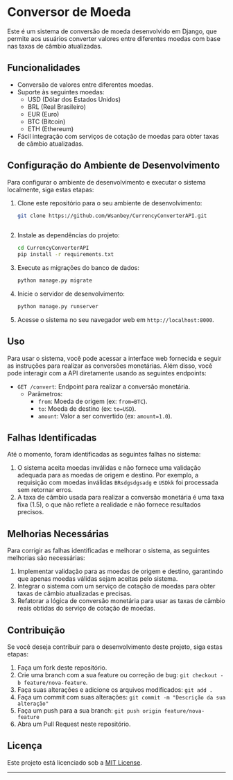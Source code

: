 # Conversor de Moeda

Este é um sistema de conversão de moeda desenvolvido em Django, que permite aos usuários converter valores entre diferentes moedas com base nas taxas de câmbio atualizadas.

## Funcionalidades

- Conversão de valores entre diferentes moedas.
- Suporte às seguintes moedas:
  - USD (Dólar dos Estados Unidos)
  - BRL (Real Brasileiro)
  - EUR (Euro)
  - BTC (Bitcoin)
  - ETH (Ethereum)
- Fácil integração com serviços de cotação de moedas para obter taxas de câmbio atualizadas.

## Configuração do Ambiente de Desenvolvimento

Para configurar o ambiente de desenvolvimento e executar o sistema localmente, siga estas etapas:

1. Clone este repositório para o seu ambiente de desenvolvimento:
 
   ```bash
   git clone https://github.com/Wsanbey/CurrencyConverterAPI.git
  
   ```

2. Instale as dependências do projeto:

   ```bash
   cd CurrencyConverterAPI
   pip install -r requirements.txt
   ```

3. Execute as migrações do banco de dados:

   ```bash
   python manage.py migrate
   ```

4. Inicie o servidor de desenvolvimento:

   ```bash
   python manage.py runserver
   ```

5. Acesse o sistema no seu navegador web em `http://localhost:8000`.

## Uso

Para usar o sistema, você pode acessar a interface web fornecida e seguir as instruções para realizar as conversões monetárias. Além disso, você pode interagir com a API diretamente usando as seguintes endpoints:

- `GET /convert`: Endpoint para realizar a conversão monetária.
  - Parâmetros:
    - `from`: Moeda de origem (ex: `from=BTC`).
    - `to`: Moeda de destino (ex: `to=USD`).
    - `amount`: Valor a ser convertido (ex: `amount=1.0`).

## Falhas Identificadas

Até o momento, foram identificadas as seguintes falhas no sistema:

1. O sistema aceita moedas inválidas e não fornece uma validação adequada para as moedas de origem e destino. Por exemplo, a requisição com moedas inválidas `BRsdgsdgsadg` e `USDkk` foi processada sem retornar erros.
2. A taxa de câmbio usada para realizar a conversão monetária é uma taxa fixa (1.5), o que não reflete a realidade e não fornece resultados precisos.

## Melhorias Necessárias

Para corrigir as falhas identificadas e melhorar o sistema, as seguintes melhorias são necessárias:

1. Implementar validação para as moedas de origem e destino, garantindo que apenas moedas válidas sejam aceitas pelo sistema.
2. Integrar o sistema com um serviço de cotação de moedas para obter taxas de câmbio atualizadas e precisas.
3. Refatorar a lógica de conversão monetária para usar as taxas de câmbio reais obtidas do serviço de cotação de moedas.

## Contribuição

Se você deseja contribuir para o desenvolvimento deste projeto, siga estas etapas:

1. Faça um fork deste repositório.
2. Crie uma branch com a sua feature ou correção de bug: `git checkout -b feature/nova-feature`.
3. Faça suas alterações e adicione os arquivos modificados: `git add .`
4. Faça um commit com suas alterações: `git commit -m "Descrição da sua alteração"`
5. Faça um push para a sua branch: `git push origin feature/nova-feature`
6. Abra um Pull Request neste repositório.

## Licença

Este projeto está licenciado sob a [MIT License](LICENSE).

---
 
